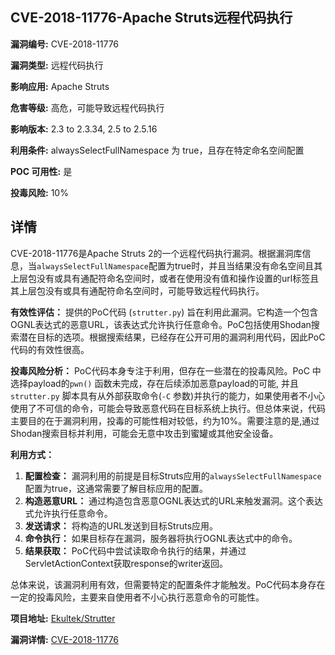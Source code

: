 ## CVE-2018-11776-Apache Struts远程代码执行

**漏洞编号:** CVE-2018-11776

**漏洞类型:** 远程代码执行

**影响应用:** Apache Struts

**危害等级:** 高危，可能导致远程代码执行

**影响版本:** 2.3 to 2.3.34, 2.5 to 2.5.16

**利用条件:** alwaysSelectFullNamespace 为 true，且存在特定命名空间配置

**POC 可用性:** 是

**投毒风险:** 10%

## 详情

CVE-2018-11776是Apache Struts 2的一个远程代码执行漏洞。根据漏洞库信息，当`alwaysSelectFullNamespace`配置为true时，并且当结果没有命名空间且其上层包没有或具有通配符命名空间时，或者在使用没有值和操作设置的url标签且其上层包没有或具有通配符命名空间时，可能导致远程代码执行。

**有效性评估：**
提供的PoC代码 (`strutter.py`) 旨在利用此漏洞。它构造一个包含OGNL表达式的恶意URL，该表达式允许执行任意命令。PoC包括使用Shodan搜索潜在目标的选项。根据搜索结果，已经存在公开可用的漏洞利用代码，因此PoC代码的有效性很高。

**投毒风险分析：**
PoC代码本身专注于利用，但存在一些潜在的投毒风险。PoC 中选择payload的`pwn()` 函数未完成，存在后续添加恶意payload的可能, 并且 `strutter.py` 脚本具有从外部获取命令(`-C` 参数)并执行的能力，如果使用者不小心使用了不可信的命令，可能会导致恶意代码在目标系统上执行。但总体来说，代码主要目的在于漏洞利用，投毒的可能性相对较低，约为10%。需要注意的是,通过Shodan搜索目标并利用，可能会无意中攻击到蜜罐或其他安全设备。

**利用方式：**
1.  **配置检查：** 漏洞利用的前提是目标Struts应用的`alwaysSelectFullNamespace`配置为true，这通常需要了解目标应用的配置。
2.  **构造恶意URL：** 通过构造包含恶意OGNL表达式的URL来触发漏洞。这个表达式允许执行任意命令。
3.  **发送请求：** 将构造的URL发送到目标Struts应用。
4.  **命令执行：** 如果目标存在漏洞，服务器将执行OGNL表达式中的命令。
5.  **结果获取：**  PoC代码中尝试读取命令执行的结果，并通过ServletActionContext获取response的writer返回。

总体来说，该漏洞利用有效，但需要特定的配置条件才能触发。PoC代码本身存在一定的投毒风险，主要来自使用者不小心执行恶意命令的可能性。

**项目地址:** [Ekultek/Strutter](https://github.com/Ekultek/Strutter)

**漏洞详情:** [CVE-2018-11776](https://nvd.nist.gov/vuln/detail/CVE-2018-11776)